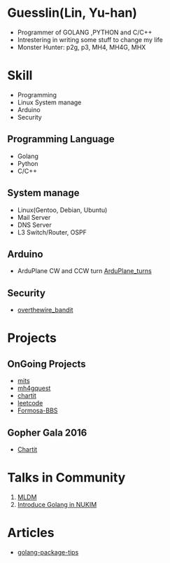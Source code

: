 Guesslin(Lin, Yu-han)
=====================

* Programmer of GOLANG ,PYTHON and C/C++
* Intrestering in writing some stuff to change my life
* Monster Hunter: p2g, p3, MH4, MH4G, MHX


Skill
=====

* Programming
* Linux System manage
* Arduino
* Security

Programming Language
--------------------

* Golang
* Python
* C/C++

System manage
-------------

* Linux(Gentoo, Debian, Ubuntu)
* Mail Server
* DNS Server
* L3 Switch/Router, OSPF

Arduino
-------

* ArduPlane CW and CCW turn [ArduPlane_turns][]

[ArduPlane_turns]: https://github.com/guesslin/ardupilot_turns

Security
--------

* [overthewire_bandit][]

[overthewire_bandit]: https://github.com/guesslin/overthewire_bandit


Projects
========

OnGoing Projects
----------------

* [mits][]
* [mh4gquest][]
* [chartit][mychartit]
* [leetcode][]
* [Formosa-BBS][]

[mits]: https://github.com/guesslin/mits/
[mh4gquest]: https://github.com/guesslin/mh4gquest/
[mychartit]: https://github.com/guesslin/chartit
[leetcode]: https://github.com/guesslin/leetcode
[Formosa-BBS]: https://github.com/guesslin/formosa

Gopher Gala 2016
----------------

* [Chartit][]

[Chartit]: https://github.com/gophergala2016/chartit


Talks in Community
==================

1. [MLDM][]
2. [Introduce Golang in NUKIM][IntroGo]

[MLDM]: http://go-talks.appspot.com/github.com/guesslin/talks/2015/mldm0720/mldm0720.slide#1
[IntroGo]: https://github.com/guesslin/talks/blob/master/2015/nukim0430/intro.slide


Articles
========

* [golang-package-tips][]

[golang-package-tips]: https://github.com/guesslin/package-tips
